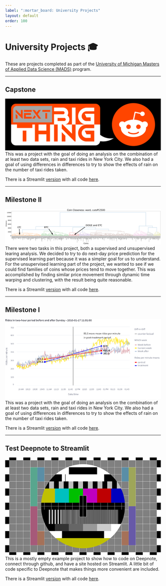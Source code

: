 ```yaml
---
label: ":mortar_board: University Projects"
layout: default
order: 100
---
```


# University Projects :mortar_board:

These are projects completed as part of the [University of Michigan Masters of Applied Data Science (MADS)](https://www.si.umich.edu/programs/master-applied-data-science) program.


---
## Capstone
[![](static/next_big_thing.png)](https://mads-698-capstone-next-big-thing.streamlit.app)
This was a project with the goal of doing an analysis on the combination of at least two data sets, rain and taxi rides in New York City. We also had a goal of using differences in differences to try to show the effects of rain on the number of taxi rides taken.

There is a Streamlit [version](https://mads-698-capstone-next-big-thing.streamlit.app) with all code [here](https://github.com/legolego/MADS_698_Capstone).

---

## Milestone II
[![Dendrogram of coin clusters based on price movement](static/crypto_clusters.png)](https://mads-695-milestone2-crypto-prediction.streamlit.app)
There were two tasks in this project, both a supervised and unsupervised learing analysis. We decided to try to do next-day price prediction for the supervised learning part because it was a simpler goal for us to understand. For the unsupervised learning part of the project, we wanted to see if we could find families of coins whose prices tend to move together. This was accomplished by finding similar price movement through dynamic time warping and clustering, with the result being quite reasonable.

There is a Streamlit [version](https://mads-695-milestone2-crypto-prediction.streamlit.app) with all code [here](https://github.com/legolego/MADS695).

---

## Milestone I
[![Rain effects of taxi rides](static/taxis_dnd.png)](https://mads-592-milestone1-taxi-weather.streamlit.app)
This was a project with the goal of doing an analysis on the combination of at least two data sets, rain and taxi rides in New York City. We also had a goal of using differences in differences to try to show the effects of rain on the number of taxi rides taken.

There is a Streamlit [version](https://mads-592-milestone1-taxi-weather.streamlit.app) with all code [here](https://github.com/legolego/milestone_1_streamlit).

---

## Test Deepnote to Streamlit
[![Deepnote to Streamlit](static/DeepnoteStreamlit.png)](https://deepnote-to-stlit-comm-cloud.streamlit.app)
This is a mostly empty example project to show how to code on Deepnote, connect through github, and have a site hosted on Streamlit. A little bit of code specific to Deepnote that makes things more convenient are included.

There is a Streamlit [version](https://deepnote-to-stlit-comm-cloud.streamlit.app) with all code [here](https://github.com/legolego/Streamlit_demo).